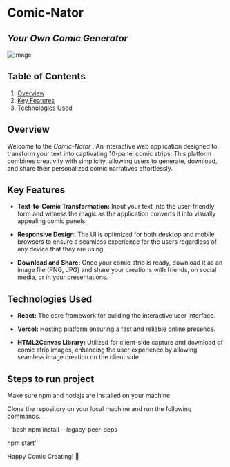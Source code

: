 # Comic-Nator
## _Your Own Comic Generator_
![image](https://github.com/BabyElias/Comic-Strip-Generator/assets/95405559/5d6ace14-7c31-451a-b675-744fa348818b)

## Table of Contents

1. [Overview](#overview)
2. [Key Features](#key-features)
3. [Technologies Used](#technologies-used)

## Overview

Welcome to the _Comic-Nator_ .
An interactive web application designed to transform your text into captivating 10-panel comic strips. This platform combines creativity with simplicity, allowing users to generate, download, and share their personalized comic narratives effortlessly.

## Key Features
- **Text-to-Comic Transformation:** Input your text into the user-friendly form and witness the magic as the application converts it into visually appealing comic panels.
  
- **Responsive Design:** The UI is optimized for both desktop and mobile browsers to ensure a seamless experience for the users regardless of any device that they are using.

- **Download and Share:** Once your comic strip is ready, download it as an image file (PNG, JPG) and share your creations with friends, on social media, or in your presentations.

## Technologies Used

- **React:** The core framework for building the interactive user interface.
  
- **Vercel:** Hosting platform ensuring a fast and reliable online presence.

- **HTML2Canvas Library:** Utilized for client-side capture and download of comic strip images, enhancing the user experience by allowing seamless image creation on the client side.

## Steps to run project

Make sure npm and nodejs are installed on your machine.

Clone the repository on your local machine and run the following commands.

'''bash
npm install --legacy-peer-deps

npm start'''

Happy Comic Creating! 🎉

